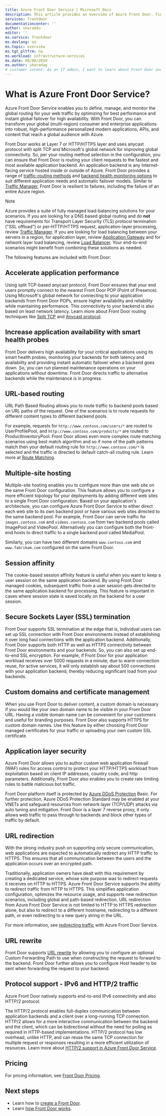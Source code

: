 ```yaml
---
title: Azure Front Door Service | Microsoft Docs
description: This article provides an overview of Azure Front Door. Find out if it is the right choice for load balancing user traffic for your application.
services: frontdoor
documentationcenter: ''
author: sharad4u
editor: ''
ms.service: frontdoor
ms.devlang: na
ms.topic: overview
ms.tgt_pltfrm: na
ms.workload: infrastructure-services
ms.date: 04/08/2019
ms.author: sharadag
# customer intent: As an IT admin, I want to learn about Front Door and what I can use it for. 
---
```


# What is Azure Front Door Service?
Azure Front Door Service enables you to define, manage, and monitor the global routing for your web traffic by optimizing for best performance and instant global failover for high availability. With Front Door, you can transform your global (multi-region) consumer and enterprise applications into robust, high-performance personalized modern applications, APIs, and content that reach a global audience with Azure.

Front Door works at Layer 7 or HTTP/HTTPS layer and uses anycast protocol with split TCP and Microsoft's global network for improving global connectivity. So, per your routing method selection in the configuration, you can ensure that Front Door is routing your client requests to the fastest and most available application backend. An application backend is any Internet-facing service hosted inside or outside of Azure. Front Door provides a range of [traffic-routing methods](front-door-routing-methods.md) and [backend health monitoring options](front-door-health-probes.md) to suit different application needs and automatic failover models. Similar to [Traffic Manager](../traffic-manager/traffic-manager-overview.md), Front Door is resilient to failures, including the failure of an entire Azure region.

>[!NOTE]
> Azure provides a suite of fully managed load-balancing solutions for your scenarios. If you are looking for a DNS based global routing and do **not** have requirements for Transport Layer Security (TLS) protocol termination ("SSL offload") or per-HTTP/HTTPS request, application-layer processing, review [Traffic Manager](../traffic-manager/traffic-manager-overview.md). If you are looking for load balancing between your servers in a region, for application layer, review [Application Gateway](../application-gateway/application-gateway-introduction.md) and for network layer load balancing, review [Load Balancer](../load-balancer/load-balancer-overview.md). Your end-to-end scenarios might benefit from combining these solutions as needed.

The following features are included with Front Door:

## Accelerate application performance
Using split TCP-based anycast protocol, Front Door ensures that your end users promptly connect to the nearest Front Door POP (Point of Presence). Using Microsoft's global network for connecting to your application backends from Front Door POPs, ensure higher availability and reliability while maintaining performance. This connectivity to your backend is also based on least network latency. Learn more about Front Door routing techniques like [Split TCP](front-door-routing-architecture.md#splittcp) and [Anycast protocol](front-door-routing-architecture.md#anycast).

## Increase application availability with smart health probes

Front Door delivers high availability for your critical applications using its smart health probes, monitoring your backends for both latency and availability and providing instant automatic failover when a backend goes down. So, you can run planned maintenance operations on your applications without downtime. Front Door directs traffic to alternative backends while the maintenance is in progress.

## URL-based routing
URL Path Based Routing allows you to route traffic to backend pools based on URL paths of the request. One of the scenarios is to route requests for different content types to different backend pools.

For example, requests for `http://www.contoso.com/users/*` are routed to UserProfilePool, and `http://www.contoso.com/products/*` are routed to ProductInventoryPool.  Front Door allows even more complex route matching scenarios using best match algorithm and so if none of the path patterns match then your default routing rule for `http://www.contoso.com/*` is selected and the traffic is directed to default catch-all routing rule. Learn more at [Route Matching](front-door-route-matching.md).

## Multiple-site hosting
Multiple-site hosting enables you to configure more than one web site on the same Front Door configuration. This feature allows you to configure a more efficient topology for your deployments by adding different web sites to a single Front Door configuration. Based on your application's architecture, you can configure Azure Front Door Service to either direct each web site to its own backend pool or have various web sites directed to the same backend pool. For example, Front Door can serve traffic for `images.contoso.com` and `videos.contoso.com` from two backend pools called ImagePool and VideoPool. Alternatively you can configure both the front-end hosts to direct traffic to a single backend pool called MediaPool.

Similarly, you can have two different domains `www.contoso.com` and `www.fabrikam.com` configured on the same Front Door.

## Session affinity
The cookie-based session affinity feature is useful when you want to keep a user session on the same application backend. By using Front Door managed cookies, subsequent traffic from a user session gets directed to the same application backend for processing. This feature is important in cases where session state is saved locally on the backend for a user session.

## Secure Sockets Layer (SSL) termination
Front Door supports SSL termination at the edge that is, individual users can set up SSL connection with Front Door environments instead of establishing it over long haul connections with the application backend. Additionally, Front Door supports both HTTP as well as HTTPS connectivity between Front Door environments and your backends. So, you can also set up end-to-end SSL encryption. For example, if Front Door for your application workload receives over 5000 requests in a minute, due to warm connection reuse, for active services, it will only establish say about 500 connections with your application backend, thereby reducing significant load from your backends.

## Custom domains and certificate management
When you use Front Door to deliver content, a custom domain is necessary if you would like your own domain name to be visible in your Front Door URL. Having a visible domain name can be convenient for your customers and useful for branding purposes.
Front Door also supports HTTPS for custom domain names. Use this feature by either choosing Front Door managed certificates for your traffic or uploading your own custom SSL certificate.

## Application layer security
Azure Front Door allows you to author custom web application firewall (WAF) rules for access control to protect your HTTP/HTTPS workload from exploitation based on client IP addresses, country code, and http parameters. Additionally, Front Door also enables you to create rate limiting rules to battle malicious bot traffic. 

Front Door platform itself is protected by [Azure DDoS Protection](../virtual-network/ddos-protection-overview.md) Basic. For further protection, Azure DDoS Protection Standard may be enabled at your VNETs and safeguard resources from network layer (TCP/UDP) attacks via auto tuning and mitigation. Front Door is a layer 7 reverse proxy, it only allows web traffic to pass through to backends and block other types of traffic by default.

## URL redirection
With the strong industry push on supporting only secure communication, web applications are expected to automatically redirect any HTTP traffic to HTTPS. This ensures that all communication between the users and the application occurs over an encrypted path. 

Traditionally, application owners have dealt with this requirement by creating a dedicated service, whose sole purpose was to redirect requests it receives on HTTP to HTTPS. Azure Front Door Service supports the ability to redirect traffic from HTTP to HTTPS. This simplifies application configuration, optimizes the resource usage, and supports new redirection scenarios, including global and path-based redirection. URL redirection from Azure Front Door Service is not limited to HTTP to HTTPS redirection alone, but also to redirect to a different hostname, redirecting to a different path, or even redirecting to a new query string in the URL.

For more information, see [redirecting traffic](front-door-url-redirect.md) with Azure Front Door Service.

## URL rewrite
Front Door supports [URL rewrite](front-door-url-rewrite.md) by allowing you to configure an optional Custom Forwarding Path to use when constructing the request to forward to the backend. Front Door further allows you to configure Host header to be sent when forwarding the request to your backend.

## Protocol support - IPv6 and HTTP/2 traffic
Azure Front Door natively supports end-to-end IPv6 connectivity and also HTTP/2 protocol. 

The HTTP/2 protocol enables full-duplex communication between application backends and a client over a long-running TCP connection. HTTP/2 allows for a more interactive communication between the backend and the client, which can be bidirectional without the need for polling as required in HTTP-based implementations. HTTP/2 protocol has low overhead, unlike HTTP, and can reuse the same TCP connection for multiple request or responses resulting in a more efficient utilization of resources. Learn more about [HTTP/2 support in Azure Front Door Service](front-door-http2.md).

## Pricing

For pricing information, see [Front Door Pricing](https://azure.microsoft.com/pricing/details/frontdoor/).

## Next steps

- Learn how to [create a Front Door](quickstart-create-front-door.md).
- Learn [how Front Door works](front-door-routing-architecture.md).
